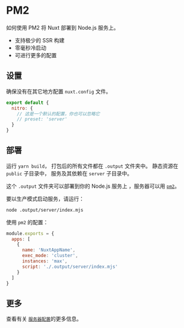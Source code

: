 # PM2

如何使用 PM2 将 Nuxt 部署到 Node.js 服务上。



- 支持极少的 SSR 构建
- 零毫秒冷启动
- 可进行更多的配置

## 设置

确保没有在其它地方配置 `nuxt.config` 文件。

```js [nuxt.config.js|ts]
export default {
  nitro: {
    // 这是一个默认的配置，你也可以忽略它
    // preset: 'server'
  }
}
```

## 部署

运行 `yarn build`， 打包后的所有文件都在 `.output` 文件夹中。 静态资源在 `public` 子目录中， 服务及其依赖在 `server` 子目录中。

这个 `.output` 文件夹可以部署到你的 Node.js 服务上 ，服务器可以用 [`pm2`](https://pm2.keymetrics.io/docs/)。

要以生产模式启动服务，请运行：

```bash
node .output/server/index.mjs
```

使用 `pm2` 的配置：

```js [ecosystem.config.js]
module.exports = {
  apps: [
    {
      name: 'NuxtAppName',
      exec_mode: 'cluster',
      instances: 'max',
      script: './.output/server/index.mjs'
    }
  ]
}
```

## 更多

查看有关 [`服务器配置`](https://v3.nuxtjs.org/docs/deployment/presets/server)的更多信息。